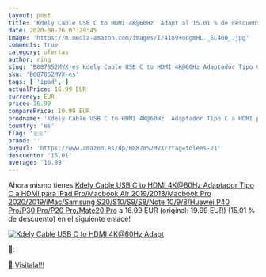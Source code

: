 ```yaml
---
layout: post
title: 'Kdely Cable USB C to HDMI 4K@60Hz  Adapt al 15.01 % de descuento'
date: 2020-08-26 07:29:45
image: 'https://m.media-amazon.com/images/I/41o9+oogmHL._SL400_.jpg'
comments: true
category: ofertas
author: ring
slug: 'B0878S2MVX-es Kdely Cable USB C to HDMI 4K@60Hz Adaptador Tipo C a HDMI...'
sku: 'B0878S2MVX-es'
tags: [ 'ipad', ]
actualPrice: 16.99 EUR
currency: EUR
price: 16.99
comparePrice: 19.99 EUR
prodname: 'Kdely Cable USB C to HDMI 4K@60Hz  Adaptador Tipo C a HDMI para iPad Pro/Macbook Air 2019/2018/Macbook Pro 2020/2019/iMac/Samsung S20/S10/S9/S8/Note 10/9/8/Huawei P40 Pro/P30 Pro/P20 Pro/Mate20 Pro'
country: 'es'
flag: '🇪🇸'
brand: ''
buyurl: 'https://www.amazon.es/dp/B0878S2MVX/?tag=tolees-21'
descuento: '15.01'
average: '16.99'
---
```


Ahora mismo tienes [Kdely Cable USB C to HDMI 4K@60Hz  Adaptador Tipo C a HDMI para iPad Pro/Macbook Air 2019/2018/Macbook Pro 2020/2019/iMac/Samsung S20/S10/S9/S8/Note 10/9/8/Huawei P40 Pro/P30 Pro/P20 Pro/Mate20 Pro](https://www.amazon.es/dp/B0878S2MVX/?tag=tolees-21) a 16.99 EUR (original: 19.99 EUR) (15.01 %  de descuento) en el siguiente enlace!

[![Kdely Cable USB C to HDMI 4K@60Hz  Adapt](https://m.media-amazon.com/images/I/41o9+oogmHL._SL400_.jpg)](https://www.amazon.es/dp/B0878S2MVX/?tag=tolees-21)

🔎:


[🛒 Visítala!!!](https://www.amazon.es/dp/B0878S2MVX/?tag=tolees-21)
